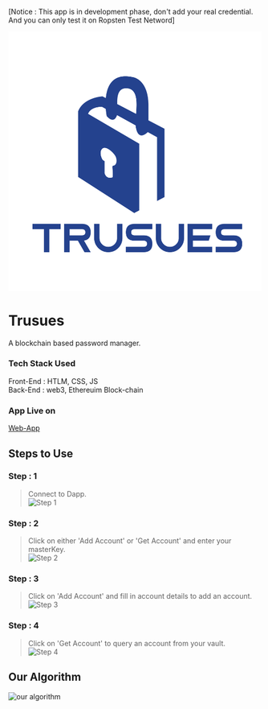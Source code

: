 [Notice : This app is in development phase, don't add your real credential. And you can only test it on Ropsten Test Netword]

![logo](public/trusues.png)

# Trusues
A blockchain based password manager.  

### Tech Stack Used  
Front-End : HTLM, CSS, JS  
Back-End : web3, Ethereuim Block-chain  

### App Live on  
[Web-App](trusues.web.app)

## Steps to Use  
### Step : 1  
> Connect to Dapp.  
![Step 1](https://github.com/BahauddinAziz/trusues/blob/master/doc/tutorial/Step1.png)  
### Step : 2  
> Click on either 'Add Account' or 'Get Account' and enter your masterKey.    
![Step 2](https://github.com/BahauddinAziz/trusues/blob/master/doc/tutorial/Step2.png)  
### Step : 3  
> Click on 'Add Account' and fill in account details to add an account.    
![Step 3](https://github.com/BahauddinAziz/trusues/blob/master/doc/tutorial/Step3.png)  
### Step : 4  
> Click on 'Get Account' to query an account from your vault.    
![Step 4](https://github.com/BahauddinAziz/trusues/blob/master/doc/tutorial/Step4.png)

## Our Algorithm
![our algorithm](https://github.com/BahauddinAziz/trusues/blob/master/doc/Trusues%20Algorithm.png)
